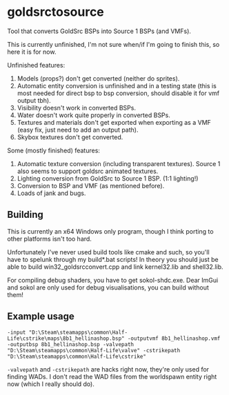 # goldsrctosource
Tool that converts GoldSrc BSPs into Source 1 BSPs (and VMFs).

This is currently unfinished, I'm not sure when/if I'm going to finish this, so here it is for now.

Unfinished features:
1. Models (props?) don't get converted (neither do sprites).
2. Automatic entity conversion is unfinished and in a testing state (this is most needed for direct bsp to bsp conversion, should disable it for vmf output tbh).
3. Visibility doesn't work in converted BSPs.
4. Water doesn't work quite properly in converted BSPs.
5. Textures and materials don't get exported when exporting as a VMF (easy fix, just need to add an output path).
6. Skybox textures don't get converted.

Some (mostly finished) features:
1. Automatic texture conversion (including transparent textures). Source 1 also seems to support goldsrc animated textures.
2. Lighting conversion from GoldSrc to Source 1 BSP. (1:1 lighting!)
3. Conversion to BSP and VMF (as mentioned before).
4. Loads of jank and bugs.

## Building

This is currently an x64 Windows only program, though I think porting to other platforms isn't too hard.

Unfortunately I've never used build tools like cmake and such, so you'll have to spelunk through my build*.bat scripts! In theory you should just be able to build win32_goldsrcconvert.cpp and link kernel32.lib and shell32.lib.

For compiling debug shaders, you have to get sokol-shdc.exe. Dear ImGui and sokol are only used for debug visualisations, you can build without them!

## Example usage

`-input "D:\Steam\steamapps\common\Half-Life\cstrike\maps\8b1_hellinashop.bsp" -outputvmf 8b1_hellinashop.vmf -outputbsp 8b1_hellinashop.bsp -valvepath "D:\Steam\steamapps\common\Half-Life\valve" -cstrikepath "D:\Steam\steamapps\common\Half-Life\cstrike"`

`-valvepath` and `-cstrikepath` are hacks right now, they're only used for finding WADs. I don't read the WAD files from the worldspawn entity right now (which I really should do).
